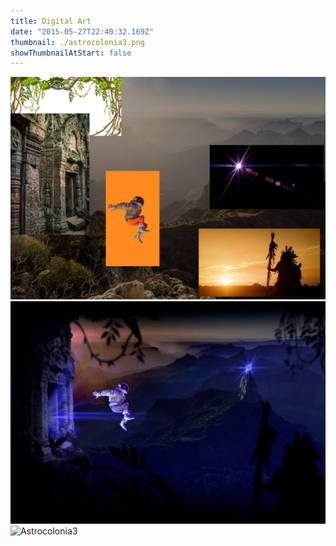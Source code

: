 ```yaml
---
title: Digital Art
date: "2015-05-27T22:40:32.169Z"
thumbnail: ./astrocolonia3.png
showThumbnailAtStart: false
---
```



![Astrocolonia1](./astrocolonia1.jpg)
![Astrocolonia2](./astrocolonia2.jpg)
![Astrocolonia3](./astrocolonia3.png)



